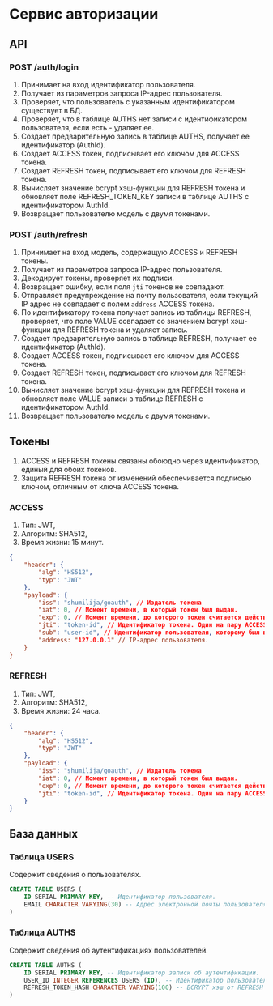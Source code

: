# Сервис авторизации

## API

### POST /auth/login

1. Принимает на вход идентификатор пользователя.
2. Получает из параметров запроса IP-адрес пользователя.
3. Проверяет, что пользователь с указанным идентификатором существует в БД.
4. Проверяет, что в таблице AUTHS нет записи с идентификатором пользователя, если есть - удаляет ее.
5. Создает предварительную запись в таблице AUTHS, получает ее идентификатор (AuthId).
6. Создает ACCESS токен, подписывает его ключом для ACCESS токена.
7. Создает REFRESH токен, подписывает его ключом для REFRESH токена.
8. Вычисляет значение bcrypt хэш-функции для REFRESH токена и обновляет поле REFRESH_TOKEN_KEY записи в таблице AUTHS с идентификатором AuthId.
9. Возвращает пользователю модель с двумя токенами.

### POST /auth/refresh

1. Принимает на вход модель, содержащую ACCESS и REFRESH токены.
2. Получает из параметров запроса IP-адрес пользователя.
3. Декодирует токены, проверяет их подписи.
4. Возвращает ошибку, если поля `jti` токенов не совпадают.
5. Отправляет предупреждение на почту пользователя, если текущий IP адрес не совпадает с полем `address` ACCESS токена.
6. По идентификатору токена получает запись из таблицы REFRESH, проверяет, что поле VALUE совпадает со значением bcrypt хэш-функции для REFRESH токена и удаляет запись.
7. Создает предварительную запись в таблице REFRESH, получает ее идентификатор (AuthId).
8. Создает ACCESS токен, подписывает его ключом для ACCESS токена.
9. Создает REFRESH токен, подписывает его ключом для REFRESH токена.
10. Вычисляет значение bcrypt хэш-функции для REFRESH токена и обновляет поле VALUE записи в таблице REFRESH с идентификатором AuthId.
11. Возвращает пользователю модель с двумя токенами.

## Токены

1. ACCESS и REFRESH токены связаны обоюдно через идентификатор, единый для обоих токенов.
2. Защита REFRESH токена от изменений обеспечивается подписью ключом, отличным от ключа ACCESS токена.

### ACCESS

1. Тип: JWT,
2. Алгоритм: SHA512,
3. Время жизни: 15 минут.

```json
{
    "header": {
        "alg": "HS512", 
        "typ": "JWT"
    },
    "payload": {
        "iss": "shumilija/goauth", // Издатель токена
        "iat": 0, // Момент времени, в который токен был выдан.
        "exp": 0, // Момент времени, до которого токен считается действительным.
        "jti": "token-id", // Идентификатор токена. Один на пару ACCESS + REFRESH.
        "sub": "user-id", // Идентификатор пользователя, которому был выдан токен.
        "address: "127.0.0.1" // IP-адрес пользователя.
    }
}
```

### REFRESH

1. Тип: JWT,
2. Алгоритм: SHA512,
3. Время жизни: 24 часа.

```json
{
    "header": {
        "alg": "HS512", 
        "typ": "JWT"
    },
    "payload": {
        "iss": "shumilija/goauth", // Издатель токена
        "iat": 0, // Момент времени, в который токен был выдан.
        "exp": 0, // Момент времени, до которого токен считается действительным.
        "jti": "token-id", // Идентификатор токена. Один на пару ACCESS + REFRESH.
    }
}
```

## База данных

### Таблица USERS

Содержит сведения о пользователях.

```sql
CREATE TABLE USERS (
    ID SERIAL PRIMARY KEY, -- Идентификатор пользователя.
    EMAIL CHARACTER VARYING(30) -- Адрес электронной почты пользователя.
)
```

### Таблица AUTHS

Содержит сведения об аутентификациях пользователей.

```sql
CREATE TABLE AUTHS (
    ID SERIAL PRIMARY KEY, -- Идентификатор записи об аутентификации.
    USER_ID INTEGER REFERENCES USERS (ID), -- Идентификатор пользователя, которому была выдана пара токенов.
    REFRESH_TOKEN_HASH CHARACTER VARYING(100) -- BCRYPT хэш от REFRESH токена.
)
```
